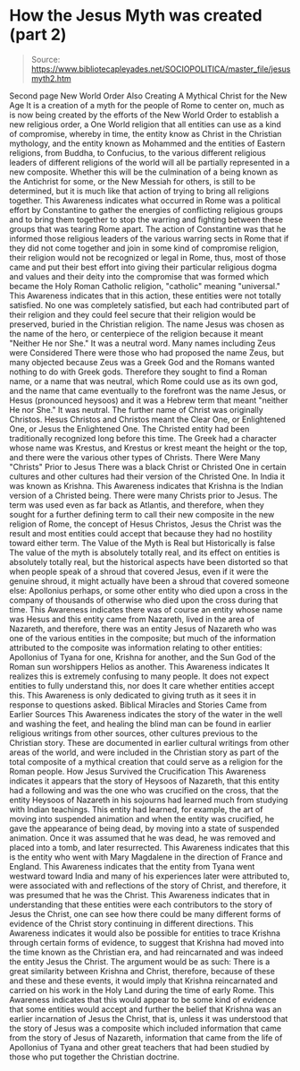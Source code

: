 # How the Jesus Myth was created (part 2)

> Source: https://www.bibliotecapleyades.net/SOCIOPOLITICA/master_file/jesusmyth2.htm

Second page
New
World Order Also Creating A Mythical Christ for the New Age
It is a creation of a myth for the
people of Rome to center on, much as is now being created by the efforts of
the
New World Order to establish a new religious order, a
One World religion
that all entities can use as a kind of compromise, whereby in time, the entity
know as Christ in the Christian mythology, and the entity known as Mohammed
and the entities of Eastern religions, from Buddha, to Confucius, to the various
different religious leaders of different religions of the world will all be
partially represented in a new composite.
Whether this will be the culmination
of a being known as the Antichrist for some, or the New Messiah for others,
is still to be determined, but it is much like that action of trying to bring
all religions together.
This Awareness indicates what occurred
in Rome was a political effort by Constantine to gather the energies of conflicting
religious groups and to bring them together to stop the warring and fighting
between these groups that was tearing Rome apart. The action of Constantine
was that he informed those religious leaders of the various warring sects
in Rome that if they did not come together and join in some kind of compromise
religion, their religion would not be recognized or legal in Rome, thus, most
of those came and put their best effort into giving their particular religious
dogma and values and their deity into the compromise that was formed which
became the
Holy Roman Catholic religion, "catholic" meaning "universal."
This Awareness indicates that in
this action, these entities were not totally satisfied. No one was completely
satisfied, but each had contributed part of their religion and they could
feel secure that their religion would be preserved, buried in the Christian
religion. The name Jesus was chosen as the name of the hero, or centerpiece
of the religion because it meant "Neither He nor She." It was a
neutral word.
Many
names including Zeus were Considered
There were those who had proposed
the name Zeus, but many objected because Zeus was a Greek God and the Romans
wanted nothing to do with Greek gods. Therefore they sought to find a Roman
name, or a name that was neutral, which Rome could use as its own god, and
the name that came eventually to the forefront was the name Jesus, or
Hesus
(pronounced heysoos) and it was a Hebrew term that meant "neither He
nor She." It was neutral.
The further name of Christ was originally
Christos. Hesus Christos and Christos meant the Clear One, or Enlightened
One, or Jesus the Enlightened One. The Christed entity had been traditionally
recognized long before this time. The Greek had a character whose name was
Krestus, and Krestus or krest meant the height or the top, and there were
the various other types of Christs.
There
Were Many "Christs" Prior to Jesus
There was a black Christ or Christed
One in certain cultures and other cultures had their version of the Christed
One. In India it was known as Krishna. This Awareness indicates that Krishna
is the Indian version of a Christed being. There were many Christs prior to
Jesus. The term was used even as far back as Atlantis, and therefore, when
they sought for a further defining term to call their new composite in the
new religion of Rome, the concept of Hesus Christos, Jesus the Christ was
the result and most entities could accept that because they had no hostility
toward either term.
The
Value of the Myth is Real but Historically is false
The value of the myth is absolutely
totally real, and its effect on entities is absolutely totally real, but the
historical aspects have been distorted so that when people speak of a shroud
that covered Jesus, even if it were the genuine shroud, it might actually
have been a shroud that covered someone else: Apollonius perhaps, or some
other entity who died upon a cross in the company of thousands of otherwise
who died upon the cross during that time.
This Awareness indicates there was
of course an entity whose name was Hesus and this entity came from Nazareth,
lived in the area of Nazareth, and therefore, there was an entity Jesus of
Nazareth who was one of the various entities in the composite; but much of
the information attributed to the composite was information relating to other
entities: Apollonius of Tyana for one, Krishna for another, and the Sun God
of the Roman sun worshippers Helios as another.
This Awareness indicates It
realizes this is extremely confusing to many people. It does not expect
entities to fully understand this, nor does It care whether entities
accept this. This Awareness is only dedicated to giving truth as it sees it
in response to questions asked.
Biblical
Miracles and Stories Came from Earlier Sources
This Awareness indicates the story
of the water in the well and washing the feet, and healing the blind man can
be found in earlier religious writings from other sources, other cultures
previous to the Christian story. These are documented in earlier cultural
writings from other areas of the world, and were included in the Christian
story as part of the total composite of a mythical creation that could serve
as a religion for the Roman people.
How
Jesus Survived the Crucification
This Awareness indicates it appears
that the story of Heysoos of Nazareth, that this entity had a following and
was the one who was crucified on the cross, that the entity Heysoos of Nazareth
in his sojourns had learned much from studying with Indian teachings. This
entity had learned, for example, the art of moving into suspended animation
and when the entity was crucified, he gave the appearance of being dead, by
moving into a state of suspended animation.
Once it was assumed that he was dead,
he was removed and placed into a tomb, and later resurrected. This Awareness
indicates that this is the entity who went with Mary Magdalene in the direction
of France and England. This Awareness indicates that the entity from
Tyana
went westward toward India and many of his experiences later were attributed
to, were associated with and reflections of the story of Christ, and therefore,
it was presumed that he was the Christ.
This Awareness indicates that in
understanding that these entities were each contributors to the story of Jesus
the Christ, one can see how there could be many different forms of evidence
of the Christ story continuing in different directions.
This Awareness indicates it would
also be possible for entities to trace Krishna through certain forms of evidence,
to suggest that Krishna had moved into the time known as the Christian era,
and had reincarnated and was indeed the entity Jesus the Christ.
The argument would be as such: There
is a great similarity between Krishna and Christ, therefore, because of these
and these and these events, it would imply that Krishna reincarnated and carried
on his work in the Holy Land during the time of early Rome.
This Awareness indicates that this
would appear to be some kind of evidence that some entities would accept and
further the belief that Krishna was an earlier incarnation of Jesus the Christ,
that is, unless it was understood that the story of Jesus was a composite
which included information that came from the story of Jesus of Nazareth,
information that came from the life of Apollonius of Tyana and other great
teachers that had been studied by those who put together the Christian doctrine.
